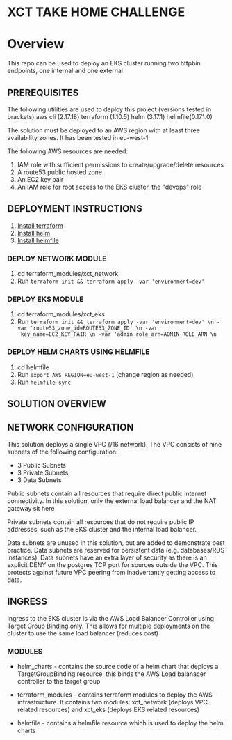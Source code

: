 # XCT TAKE HOME CHALLENGE

# Overview
This repo can be used to deploy an EKS cluster running two httpbin endpoints, one internal and one external

## PREREQUISITES
The following utilities are used to deploy this project (versions tested in brackets)
aws cli (2.17.18)
terraform (1.10.5)
helm (3.17.1)
helmfile(0.171.0)

The solution must be deployed to an AWS region with at least three availability zones. It has been tested in eu-west-1

The following AWS resources are needed:
1. IAM role with sufficient permissions to create/upgrade/delete resources
2. A route53 public hosted zone
3. An EC2 key pair
5. An IAM role for root access to the EKS cluster, the "devops" role

## DEPLOYMENT INSTRUCTIONS
1. [Install terraform](https://developer.hashicorp.com/terraform/tutorials/aws-get-started/install-cli)
2. [Install helm](https://helm.sh/docs/intro/install/)
3. [Install helmfile](https://helmfile.readthedocs.io/en/latest/#installation)

### DEPLOY NETWORK MODULE
1. cd terraform_modules/xct_network
2. Run `terraform init && terraform apply -var 'environment=dev'`


### DEPLOY EKS MODULE
1. cd terraform_modules/xct_eks
2. Run `terraform init && terraform apply -var 'environment=dev' \n
                            -var 'route53_zone_id=ROUTE53_ZONE_ID' \n
                            -var 'key_name=EC2_KEY_PAIR \n
                            -var 'admin_role_arn=ADMIN_ROLE_ARN \n`

### DEPLOY HELM CHARTS USING HELMFILE
1. cd helmfile
2. Run `export AWS_REGION=eu-west-1` (change region as needed)
3. Run `helmfile sync`

## SOLUTION OVERVIEW

## NETWORK CONFIGURATION
This solution deploys a single VPC (/16 network). The VPC consists of nine subnets of the following configuration:

* 3 Public Subnets
* 3 Private Subnets
* 3 Data Subnets

Public subnets contain all resources that require direct public internet connectivity. In this solution, only the external load balancer and the NAT gateway sit here

Private subnets contain all resources that do not require public IP addresses, such as the EKS cluster and the internal load balancer.

Data subnets are unused in this solution, but are added to demonstrate best practice. Data subnets are reserved for persistent data (e.g. databases/RDS instances). Data subnets have an extra layer of security as there is an explicit DENY on the postgres TCP port for sources outside the VPC. This protects against future VPC peering from inadvertantly getting access to data.

## INGRESS
Ingress to the EKS cluster is via the AWS Load Balancer Controller using [Target Group Binding](https://kubernetes-sigs.github.io/aws-load-balancer-controller/v2.1/guide/targetgroupbinding/targetgroupbinding/) only. This allows for multiple deployments on the cluster to use the same load balancer (reduces cost)

### MODULES

* helm_charts - contains the source code of a helm chart that deploys a TargetGroupBinding resource, this binds the AWS Load balanacer controller to the target group

* terraform_modules - contains terraform modules to deploy the AWS infrastructure. It contains two modules: xct_network (deploys VPC related resources) and xct_eks (deploys EKS related resources)

* helmfile - contains a helmfile resource which is used to deploy the helm charts

